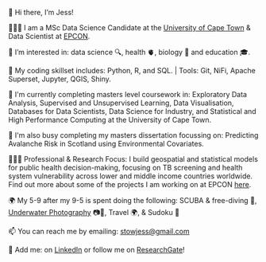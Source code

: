 👋 Hi there, I’m Jess! 

👩🏻‍💻 I am a MSc Data Science Candidate at the [University of Cape Town](https://science.uct.ac.za/data-science/msc-data-science-program-uct) &  Data Scientist at [EPCON](https://www.epcon.ai).

👀 I’m interested in: data science 🔍, health 🫀, biology 🌱 and education 🎓. 

🌱 My coding skillset includes: Python, R, and SQL. | Tools: Git, NiFi, Apache Superset, Jupyter, QGIS, Shiny.

📖 I'm currently completing masters level coursework in:  Exploratory Data Analysis, Supervised and Unsupervised Learning, Data Visualisation, Databases for Data Scientists, Data Science for Industry, and Statistical and High Performance Computing at the University of Cape Town. 

📖 I'm also busy completing my masters dissertation focussing on: Predicting Avalanche Risk in Scotland using Environmental Covariates.

🧑🏻‍🔬 Professional & Research Focus: I build geospatial and statistical models for public health decision-making, focusing on TB screening and health system vulnerability across lower and middle income countries worldwide. Find out more about some of the projects I am working on at EPCON [here](https://www.epcon.ai/our-presence).

🌍 My 5-9 after my 9-5 is spent doing the following: SCUBA & free-diving 🤿, [Underwater Photography](https://www.instagram.com/betweenthekelp/) 📷🫧, Travel 🌍, & Sudoku 👾

📫 You can reach me by emailing: stowjess@gmail.com

🤝 Add me: on [LinkedIn](https://www.linkedin.com/in/jessicasarahstow/) or follow me on [ResearchGate](https://www.researchgate.net/profile/Jessica-Stow)!

<!---
jessicastow/jessicastow is a ✨ special ✨ repository because its `README.md` (this file) appears on your GitHub profile.
You can click the Preview link to take a look at your changes.
--->
